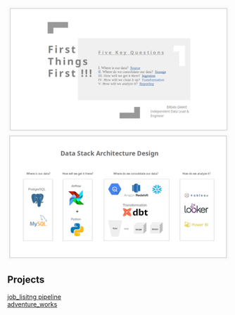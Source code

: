 ![airflowbanner](assets/imgs/I.png)
![airflowbanner](assets/imgs/II.png)

## Projects  
[job_lisitng pipeline](https://github.com/BrianGwayi/Simple_Airflow_Pipeline)  
[adventure_works](https://github.com/BrianGwayi/Apache-Airflow)
